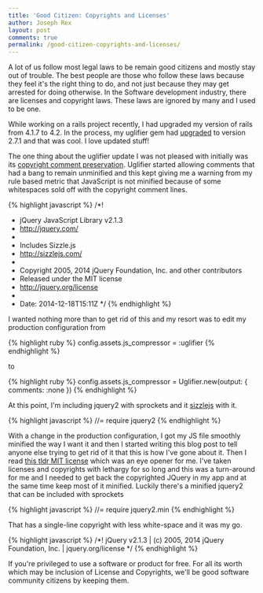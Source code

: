 ```yaml
---
title: 'Good Citizen: Copyrights and Licenses'
author: Joseph Rex
layout: post
comments: true
permalink: /good-citizen-copyrights-and-licenses/
---
```


A lot of us follow most legal laws to be remain good citizens and mostly stay out of trouble. The best people are those who follow these laws because they feel it's the right thing to do, and not just because they may get arrested for doing otherwise.
In the Software development industry, there are licenses and copyright laws. These laws are ignored by many and I used to be one.
<!--more-->

While working on a rails project recently, I had upgraded my version of rails from 4.1.7 to 4.2. In the process, my uglifier gem had [upgraded][1] to version 2.7.1 and that was cool. I love updated stuff!

The one thing about the uglifier update I was not pleased with initially was its [copyright comment preservation][2]. Uglifier started allowing comments that had a bang to remain unminified and this kept giving me a warning from my rule based metric that JavaScript is not minified because of some whitespaces sold off with the copyright comment lines.

{% highlight javascript %}
/*!
 * jQuery JavaScript Library v2.1.3
 * http://jquery.com/
 *
 * Includes Sizzle.js
 * http://sizzlejs.com/
 *
 * Copyright 2005, 2014 jQuery Foundation, Inc. and other contributors
 * Released under the MIT license
 * http://jquery.org/license
 *
 * Date: 2014-12-18T15:11Z
 */
{% endhighlight %}

I wanted nothing more than to get rid of this and my resort was to edit my production configuration from 

{% highlight ruby %}
config.assets.js_compressor = :uglifier
{% endhighlight %}

to

{% highlight ruby %}
config.assets.js_compressor = Uglifier.new(output: { comments: :none })
{% endhighlight %}

At this point, I'm including jquery2 with sprockets and it [sizzlejs][3] with it.

{% highlight javascript %}
//= require jquery2
{% endhighlight %}

With a change in the production configuration, I got my JS file smoothly minified the way I want it and then I started writing this blog post to tell anyone else trying to get rid of it that this is how I've gone about it. Then I read [this tldr MIT license][4]  which was an eye opener for me. I've taken licenses and copyrights with lethargy for so long and this was a turn-around for me and I needed to get back the copyrighted JQuery in my app and at the same time keep most of it minified. Luckily there's a minified jquery2 that can be included with sprockets

{% highlight javascript %}
//= require jquery2.min
{% endhighlight %}

That has a single-line copyright with less white-space and it was my go.

{% highlight javascript %}
/*! jQuery v2.1.3 | (c) 2005, 2014 jQuery Foundation, Inc. | jquery.org/license */
{% endhighlight %}

If you're privileged to use a software or product for free. For all its worth which may be inclusion of License and Copyrights, we'll be good software community citizens by keeping them.


[1]: https://github.com/gneatgeek/uglifier/commit/8816c85ee0dca0dd1b9b22c7e5ea301c903362a9#diff-0a1bbe5d453e58345ac2d708f80701b0L240
[2]: https://github.com/lautis/uglifier/pull/78
[3]: http://sizzlejs.com/
[4]: https://tldrlegal.com/license/mit-license